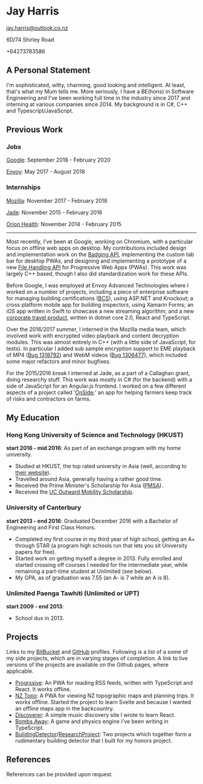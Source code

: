 # Jay Harris
[jay.harris@outlook.co.nz](mailto:jay.harris@outlook.co.nz)

6D/74 Shirley Road

+64273783586

## A Personal Statement
I'm sophisticated, witty, charming, good looking and intelligent. At least, that's what my Mum tells me. More seriously, I have a BE(hons) in Software Engineering and I've been working full time in the industry since 2017 and interning at various companies since 2014. My background is in C#, C++ and Typescript/JavaScript.

## Previous Work

### Jobs
[Google](https://google.com/): September 2018 - February 2020

[Envoy](https://www.envoyat.com/): May 2017 - August 2018

### Internships
[Mozilla](https://mozilla.org/): November 2017 - February 2018

[Jade](https://www.jadeworld.com/): November 2015 - February 2016

[Orion Health](https://orionhealth.com): November 2014 - February 2015

-----------------------------------------------------------------------

Most recently, I’ve been at Google, working on Chromium, with a particular focus on offline web apps on desktop. My contributions included design and implementation work on the [Badging API](https://www.chromestatus.com/feature/6068482055602176), implementing the custom tab bar for desktop PWAs, and designing and implementing a prototype of a new [File Handling API](https://www.chromestatus.com/feature/5721776357113856) for Progressive Web Apps (PWAs). This work was largely C++ based, though I also did standardization work for these APIs.

Before Google, I was employed at Envoy Advanced Technologies where I worked on a number of projects, including a piece of enterprise software for managing building certifications ([BCS](https://www.certification.systems/)), using ASP.NET and Knockout; a cross platform mobile app for building inspectors, using Xamarin Forms; an iOS app written in Swift to showcase a new streaming algorithm; and a new [corporate travel product](https://www.alienta.net), written in dotnet core 2.0, React and TypeScript.

Over the 2016/2017 summer, I interned in the Mozilla media team, which involved work with encrypted video playback and content decryption modules. This was almost entirely in C++ (with a little side of JavaScript, for tests). In particular I added sub sample encryption support to EME playback of MP4 ([Bug 1318792](https://bugzilla.mozilla.org/show_bug.cgi?id=1318792)) and WebM videos ([Bug 1306477](https://bugzilla.mozilla.org/show_bug.cgi?id=1306477)), which included some major refactors and minor bugfixes.

For the 2015/2016 break I interned at Jade, as a part of a Callaghan grant, doing researchy stuff. This work was mostly in C# (for the backend) with a side of JavaScript for an Angular.js frontend. I worked on a few different aspects of a project called ‘[OnSide](https://onside.co.nz/company/blog/onside-and-jade-software-bring-innovation-to-health-and-safety/);’ an app for helping farmers keep track of risks and contractors on farms.

## My Education

### Hong Kong University of Science and Technology (HKUST)
**start 2016 - mid 2016**: As part of an exchange program with my home university.
- Studied at HKUST, the top rated university in Asia (well, according to [their website](http://www.ust.hk/about-hkust/rankings/)).
- Travelled around Asia, generally having a rather good time.
- Received the Prime Minister's Scholarship for Asia ([PMSA](https://enz.govt.nz/support/funding/scholarships/prime-ministers-scholarship-for-asia/)).
- Received the [UC Outward Mobility Scholarship](http://www.canterbury.ac.nz/scholarshipsearch/ScholarshipDetails.aspx?ScholarshipID=6935.1331).

### University of Canterbury
**start 2013 - end 2016**: Graduated December 2016 with a Bachelor of Engineering and First Class Honors.
- Completed my first course in my third year of high school, getting an A+ through STAR (a program high schools run that lets you sit University papers for free).
- Started work on getting myself a degree in 2013. Fully enrolled and started crossing off courses I needed for the intermediate year, while remaining a part-time student at Unlimited (see below).
- My GPA, as of graduation was 7.55 (an A- is 7 while an A is 8).


### Unlimited Paenga Tawhiti (Unlimited or UPT)
**start 2009 - end 2013**: 
- School dux in 2013.

## Projects
Links to my [BitBucket](https://bitbucket.org/fallaciousreasoning/) and [GitHub](https://github.com/fallaciousreasoning/) profiles. Following is a list of a some of my side projects, which are in varying stages of completion. A link to live versions of the projects are available on the Github pages, where applicable.

- [Progrssive](https://github.com/fallaciousreasoning/progrssive): An PWA for reading RSS feeds, written with TypeScript and React. It works offline.
- [NZ Topo](https://github.com/fallaciousreasoning/topo): A PWA for viewing NZ topographic maps and planning trips. It works offline. Started the project to learn Svelte and because I wanted an offline maps app in the backcountry. 
- [Discoverer](https://github.com/fallaciousreasoning/discoverer): A simple music discovery site I wrote to learn React.
- [Bombs Away](https://github.com/fallaciousreasoning/bombs-away/): A game and physics engine I've been writing in TypeScript.
- [BuildingDetector](https://bitbucket.org/fallaciousreasoning/buildingdetector)/[ResearchProject](https://bitbucket.org/fallaciousreasoning/researchproject/overview): Two projects which together form a rudimentary building detector that I built for my honors project.

## References
References can be provided upon request.



